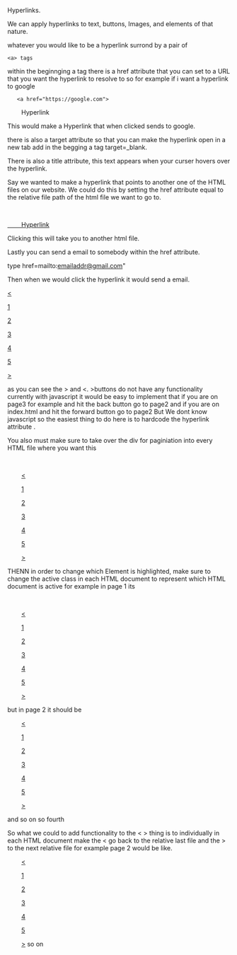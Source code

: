 


Hyperlinks. 

We can apply hyperlinks to text, buttons, Images, and elements of that nature.

whatever you would like to be a hyperlink surrond by a pair of 

	<a> tags 


within the beginnging a tag there is a href attribute that you can set to a URL that you want the hyperlink to resolve to so for example if i want a hyperlink to google

	   <a href="https://google.com">

        Hyperlink</a>

This would make a Hyperlink that when clicked sends to google.


there is also a target attribute so that you can make the hyperlink open in a new tab add in the begging a tag target=_blank.


There is also a title attribute, this text appears when your curser hovers over the  hyperlink.



Say we wanted to make a hyperlink that points to another one of the HTML files on our website. We could do this by setting the href attribute equal to the relative file path of the html file we want to go to.

    <a href="page2.html" target="_blank" >

        Hyperlink</a>


Clicking this will take you to another html file. 


Lastly you can send a email to somebody within the href attribute. 

type href=mailto:emailaddr@gmail.com"

Then when we would click the hyperlink it would send a email.




<div class="Pagination">

<a href=""> <</a>

<a href="index.html" class="active">1</a>

<a href="page2.html">2</a>

<a href="page3.html">3</a>

<a href="page4.html">4</a>

<a href="page5.html">5</a>

<a href="">></a>



as you can see the > and <. >buttons do not have any functionality currently with javascript it would be easy to implement that if you are on page3 for example and hit the back button go to page2 and if you are on index.html and hit the forward button go to page2 But We dont know javascript so the easiest thing to do here is to hardcode the hyperlink attribute .



You also must make sure to take over the div for paginiation into every HTML file where you want this

    <div class="Pagination">

        <a href=""> <</a>

        <a href="index.html" class="active">1</a>

        <a href="page2.html">2</a>

        <a href="page3.html">3</a>

        <a href="page4.html">4</a>

        <a href="page5.html">5</a>

        <a href="">></a>
        


THENN in order to change which Element is highlighted, make sure to change the active class in each HTML document to represent which HTML document is active for example in page 1 its 

    <div class="Pagination">

        <a href=""> <</a>

        <a href="index.html" class="active">1</a>

        <a href="page2.html">2</a>

        <a href="page3.html">3</a>

        <a href="page4.html">4</a>

        <a href="page5.html">5</a>

        <a href="">></a>

but in page 2 it should be 
    <div class="Pagination">

        <a href=""> <</a>

        <a href="index.html">1</a>

        <a href="page2.html" class="active">2</a>

        <a href="page3.html">3</a>

        <a href="page4.html">4</a>

        <a href="page5.html">5</a>

        <a href="">></a>


and so on so fourth 



So what we could to add functionality to the < > thing is to individually in each HTML document make the < go back to the relative last file and the > to the next relative file for example page 2 would be like.
    <div class="Pagination">

        <a href="index.html"> <</a>

        <a href="index.html">1</a>

        <a href="page2.html" class="active">2</a>

        <a href="page3.html">3</a>

        <a href="page4.html">4</a>

        <a href="page5.html">5</a>

        <a href="page3.html">></a>
so on